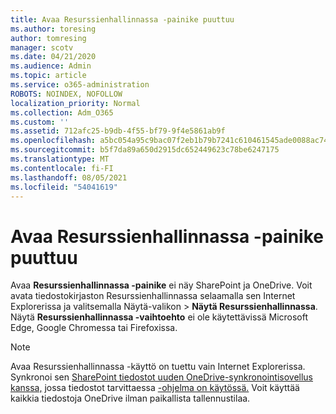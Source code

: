 ```yaml
---
title: Avaa Resurssienhallinnassa -painike puuttuu
ms.author: toresing
author: tomresing
manager: scotv
ms.date: 04/21/2020
ms.audience: Admin
ms.topic: article
ms.service: o365-administration
ROBOTS: NOINDEX, NOFOLLOW
localization_priority: Normal
ms.collection: Adm_O365
ms.custom: ''
ms.assetid: 712afc25-b9db-4f55-bf79-9f4e5861ab9f
ms.openlocfilehash: a5bc054a95c9bac07f2eb1b79b7241c610461545ade0088ac74254e6ae4169ae
ms.sourcegitcommit: b5f7da89a650d2915dc652449623c78be6247175
ms.translationtype: MT
ms.contentlocale: fi-FI
ms.lasthandoff: 08/05/2021
ms.locfileid: "54041619"
---
```

# <a name="the-open-with-explorer-button-is-missing"></a>Avaa Resurssienhallinnassa -painike puuttuu

Avaa **Resurssienhallinnassa -painike** ei näy SharePoint ja OneDrive. Voit avata tiedostokirjaston Resurssienhallinnassa selaamalla sen Internet Explorerissa ja valitsemalla Näytä-valikon \> **Näytä Resurssienhallinnassa**. Näytä **Resurssienhallinnassa -vaihtoehto** ei ole käytettävissä Microsoft Edge, Google Chromessa tai Firefoxissa. 
  
> [!NOTE]
> Avaa Resurssienhallinnassa -käyttö on tuettu vain Internet Explorerissa. Synkronoi sen [SharePoint tiedostot uuden OneDrive-synkronointisovellus kanssa,](https://support.office.com/article/6de9ede8-5b6e-4503-80b2-6190f3354a88.aspx) jossa tiedostot tarvittaessa [-ohjelma on käytössä.](https://support.office.com/article/0e6860d3-d9f3-4971-b321-7092438fb38e.aspx) Voit käyttää kaikkia tiedostoja OneDrive ilman paikallista tallennustilaa. 
  

